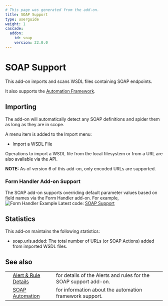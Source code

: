 ```yaml
---
# This page was generated from the add-on.
title: SOAP Support
type: userguide
weight: 1
cascade:
  addon:
    id: soap
    version: 22.0.0
---
```


# SOAP Support

This add-on imports and scans WSDL files containing SOAP endpoints.   

It also supports the [Automation Framework](/docs/desktop/addons/soap-support/automation/).

## Importing

The add-on will automatically detect any SOAP definitions and spider them as long as they are in scope.   

A menu item is added to the Import menu:

* Import a WSDL File

Operations to import a WSDL file from the local filesystem or from a URL are also available via the API.   

**NOTE:** As of version 6 of this add-on, only encoded URLs are supported.

### Form Handler Add-on Support

The SOAP add-on supports overriding default parameter values based on field names via the Form Handler add-on. For example,   
![Form Handler Example](/docs/desktop/addons/soap-support/images/formHandlerExample.png) Latest code: [SOAP Support](https://github.com/zaproxy/zap-extensions/tree/main/addOns/soap)

## Statistics

This add-on maintains the following statistics:

* soap.urls.added: The total number of URLs (or SOAP Actions) added from imported WSDL files.

## See also

|   |                                                                    |                                                                  |
|---|--------------------------------------------------------------------|------------------------------------------------------------------|
|   | [Alert \& Rule Details](/docs/desktop/addons/soap-support/alerts/) | for details of the Alerts and rules for the SOAP support add-on. |
|   | [SOAP Automation](/docs/desktop/addons/soap-support/automation/)   | for information about the automation framework support.          |

